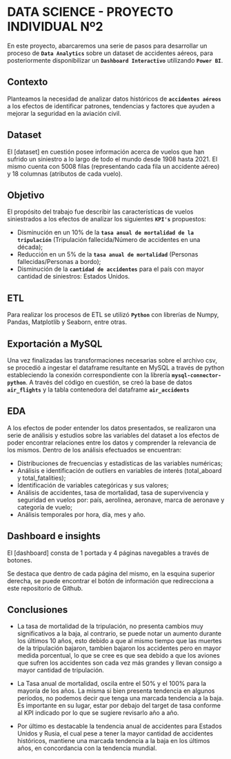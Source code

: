 # DATA SCIENCE - PROYECTO INDIVIDUAL Nº2

En este proyecto, abarcaremos una serie de pasos para desarrollar un proceso de **`Data Analytics`** sobre un dataset de accidentes aéreos, para posteriormente disponibilizar un **`Dashboard Interactivo`** utilizando **`Power BI`**.

## Contexto

Planteamos la necesidad de analizar datos históricos de **`accidentes aéreos`** a los efectos de identificar patrones, tendencias y factores que ayuden a mejorar la seguridad en la aviación civil. 

## Dataset

El [dataset] en cuestión posee información acerca de vuelos que han sufrido un siniestro a lo largo de todo el mundo desde 1908 hasta 2021. El mismo cuenta con 5008 filas (representando cada fila un accidente aéreo) y 18 columnas (atributos de cada vuelo).

## Objetivo

El propósito del trabajo fue describir las características de vuelos siniestrados a los efectos de analizar los siguientes **`KPI's`** propuestos:

- Disminución en un 10% de la **`tasa anual de mortalidad de la tripulación`** (Tripulación fallecida/Número de accidentes en una década);
- Reducción en un 5% de la **`tasa anual de mortalidad`** (Personas fallecidas/Personas a bordo);
- Disminución de la **`cantidad de accidentes`** para el país con mayor cantidad de siniestros: Estados Unidos.

## ETL  

Para realizar los procesos de ETL se utilizó **`Python`** con librerías de Numpy, Pandas, Matplotlib y Seaborn, entre otras.

## Exportación a MySQL

Una vez finalizadas las transformaciones necesarias sobre el archivo csv, se procedió a ingestar el dataframe resultante en MySQL a través de python estableciendo la conexión correspondiente con la librería **`mysql-connector-python`**.
A través del código en cuestión, se creó la base de datos **`air_flights`** y la tabla contenedora del dataframe **`air_accidents`**

## EDA

A los efectos de poder entender los datos presentados, se realizaron una serie de análisis y estudios sobre las variables del dataset a los efectos de poder encontrar relaciones entre los datos y comprender la relevancia de los mismos.
Dentro de los análisis efectuados se encuentran: 
- Distribuciones de frecuencias y estadísticas de las variables numéricas;
- Análisis e identificación de outliers en variables de interés (total_aboard y total_fatalities);
- Identificación de variables categóricas y sus valores; 
- Análisis de accidentes, tasa de mortalidad, tasa de supervivencia y seguridad en vuelos por: país, aerolínea, aeronave, marca de aeronave y categoría de vuelo;
- Análisis temporales por hora, día, mes y año.

## Dashboard e insights

El [dashboard] consta de 1 portada y 4 páginas navegables a través de botones.

Se destaca que dentro de cada página del mismo, en la esquina superior derecha, se puede encontrar el botón de información que redirecciona a este repositorio de Github.

## Conclusiones

- La tasa de mortalidad de la tripulación, no presenta cambios muy significativos a la baja, al contrario, se puede notar un aumento durante los últimos 10 años, esto debido a que al mismo tiempo que las muertes de la tripulación bajaron, tambien bajaron los accidentes pero en mayor medida porcentual, lo que se cree es que sea debido a que los aviones que sufren los accidentes son cada vez más grandes y llevan consigo a mayor cantidad de tripulación.

- La Tasa anual de mortalidad, oscila entre el 50% y el 100% para la mayoría de los años. La misma si bien presenta tendencia en algunos períodos, no podemos decir que tenga una marcada tendencia a la baja. Es importante en su lugar, estar por debajo del target de tasa conforme al KPI indicado por lo que se sugiere revisarlo año a año.

- Por último es destacable la tendencia anual de accidentes para Estados Unidos y Rusia, el cual pese a tener la mayor cantidad de accidentes históricos, mantiene una marcada tendencia a la baja en los últimos años, en concordancia con la tendencia mundial. 